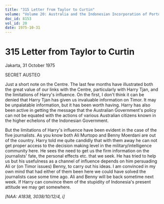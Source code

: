 ```yaml
---
title: "315 Letter from Taylor to Curtin"
volume: "Volume 20: Australia and the Indonesian Incorporation of Portuguese Timor, 1974-1976"
doc_id: 8153
vol_id: 20
date: 1975-10-31
---
```


# 315 Letter from Taylor to Curtin

Jakarta, 31 October 1975

SECRET AUSTEO

Just a short note on the Centre. The last few months have illustrated both the great value of our links with the Centre, particularly with Harry Tjan, and the limitations of Harry's influence. On the first, I don't think it can be denied that Harry Tjan has given us invaluable information on Timor. It may be unpalatable information, but it has been worth having. Harry has also been active in getting the message that the Australian Government's policy can not be equated with the actions of various Australian citizens known in the higher echelons of the Indonesian Government.

But the limitations of Harry's influence have been evident in the case of the five journalists. As you know both Ali Murtopo and Benny Moerdani are out of the country. Harry told me quite candidly that with them away he can not get proper access to the decision making level in the military/intelligence community here. He sees the need to get us the firm information on the journalists' fate, the personal effects etc. that we seek. He has tried to help us but his usefulness as a channel of influence depends on him persuading Ali or (on Timor issues) Benny, to carry out his ideas. I am convinced in my own mind that had either of them been here we could have solved the journalists case some time ago. Ali and Benny will be back sometime next week. If Harry can convince them of the stupidity of Indonesia's present attitude we may get somewhere.

_[NAA: A1838, 3038/10/12/4, i]_
